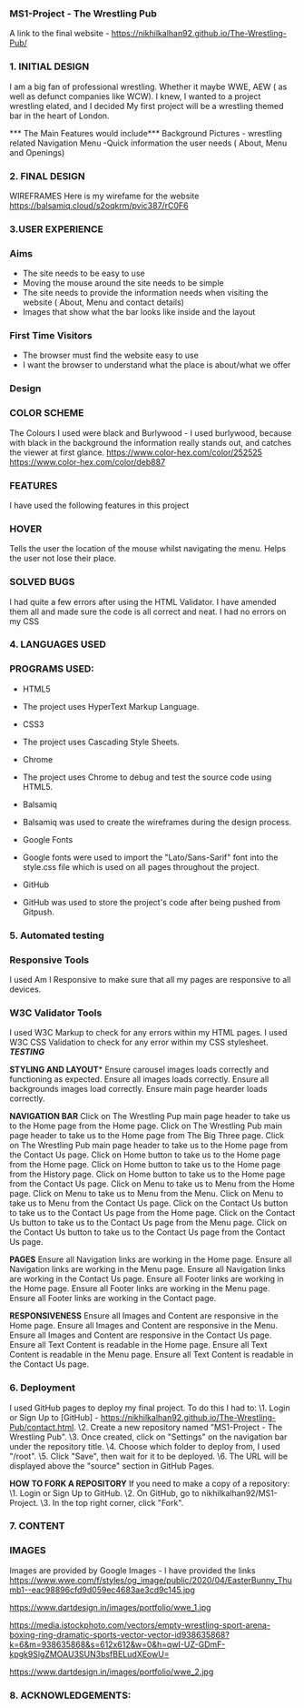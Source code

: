 ### MS1-Project - The Wrestling Pub
A link to the final website - https://nikhilkalhan92.github.io/The-Wrestling-Pub/

### 1. INITIAL DESIGN
I am a big fan of professional wrestling. Whether it maybe WWE, AEW ( as well as defunct companies like WCW). I knew, I wanted to a project wrestling elated, and I decided My first project will be a wrestling themed bar in the heart of London.

*** The Main Features would include***
Background Pictures - wrestling related
Navigation Menu
-Quick information the user needs ( About, Menu and Openings)

### 2. FINAL DESIGN
WIREFRAMES
Here is my wirefame for the website
https://balsamiq.cloud/s2oqkrm/pvic387/rC0F6

### 3.USER EXPERIENCE
### Aims
- The site needs to be easy to use
- Moving the mouse around the site needs to be simple
- The site needs to provide the information needs when visiting the website ( About, Menu and contact details)
- Images that show what the bar looks like inside and the layout 
### First Time Visitors
- The browser must find the website easy to use
- I want the browser to understand what the place is about/what we offer 

### Design
### COLOR SCHEME
The Colours I used were black and Burlywood - I used burlywood, because with black in the background the information really stands out, and catches the viewer at first glance.
https://www.color-hex.com/color/252525
https://www.color-hex.com/color/deb887

### FEATURES
I have used the following features in this project
### HOVER
Tells the user the location of the mouse whilst navigating the menu.
Helps the user not lose their place.
### SOLVED BUGS
I had quite a few errors after using the HTML Validator. I have amended them all and made sure the code is all correct and neat.
I had no errors on my CSS

### 4. LANGUAGES USED

### PROGRAMS USED:
- HTML5
- The project uses HyperText Markup Language.

- CSS3
- The project uses Cascading Style Sheets.

- Chrome
- The project uses Chrome to debug and test the source code using HTML5.

- Balsamiq
- Balsamiq was used to create the wireframes during the design process.

- Google Fonts
- Google fonts were used to import the "Lato/Sans-Sarif" font into the style.css file which is used on all pages throughout the project.

- GitHub
- GitHub was used to store the project's code after being pushed from Gitpush.

### 5. Automated testing

### Responsive Tools
I used Am I Responsive to make sure that all my pages are responsive to all devices.
### W3C Validator Tools
I used W3C Markup to check for any errors within my HTML pages.
I used W3C CSS Validation to check for any error within my CSS stylesheet.
***TESTING***


**STYLING AND LAYOUT***
Ensure carousel images loads correctly and functioning as expected.
Ensure all images loads correctly. 
Ensure all backgrounds images load correctly.
Ensure main page hearder loads correctly.

**NAVIGATION BAR**
Click on The Wrestling Pup main page header to take us to the Home page from the Home page.
Click on The Wrestling Pub main page header to take us to the Home page from The Big Three page.
Click on The Wrestling Pub main page header to take us to the Home page from the Contact Us page.
Click on Home button to take us to the Home page from the Home page.
Click on Home button to take us to the Home page from the History page.
Click on Home button to take us to the Home page from the Contact Us page.
Click on Menu to take us to Menu from the Home page.
Click on Menu to take us to Menu from the Menu.
Click on Menu to take us to Menu from the Contact Us page.
Click on the Contact Us button to take us to the Contact Us page from the Home page.
Click on the Contact Us button to take us to the Contact Us page from the Menu page.
Click on the Contact Us button to take us to the Contact Us page from the Contact Us page.

**PAGES**
Ensure all Navigation links are working in the Home page.
Ensure all Navigation links are working in the Menu page.
Ensure all Navigation links are working in the Contact Us page.
Ensure all Footer links are working in the Home page.
Ensure all Footer links are working in the Menu page.
Ensure all Footer links are working in the Contact page.

**RESPONSIVENESS**
Ensure all Images and Content are responsive in the Home page.
Ensure all Images and Content are responsive in the Menu.
Ensure all Images and Content are responsive in the Contact Us page.
Ensure all Text Content is readable in the Home page.
Ensure all Text Content is readable in the Menu page.
Ensure all Text Content is readable in the Contact Us page.

### 6. Deployment

I used GitHub pages to deploy my final project. To do this I had to:
\1. Login or Sign Up to [GitHub] - https://nikhilkalhan92.github.io/The-Wrestling-Pub/contact.html.
\2. Create a new repository named "MS1-Project - The Wrestling Pub".
\3. Once created, click on "Settings" on the navigation bar under the repository title.
\4. Choose which folder to deploy from, I used "/root".
\5. Click "Save", then wait for it to be deployed. 
\6. The URL will be displayed above the "source" section in GitHub Pages.

**HOW TO FORK A REPOSITORY**
If you need to make a copy of a repository:
\1. Login or Sign Up to GitHub.
\2. On GitHub, go to nikhilkalhan92/MS1-Project.
\3. In the top right corner, click "Fork".

### 7. CONTENT
### IMAGES
Images are provided by Google Images - I have provided the links
https://www.wwe.com/f/styles/og_image/public/2020/04/EasterBunny_Thumb1--eac98896cfd9d059ec4683ae3cd9c145.jpg

https://www.dartdesign.in/images/portfolio/wwe_1.jpg

https://media.istockphoto.com/vectors/empty-wrestling-sport-arena-boxing-ring-dramatic-sports-vector-vector-id938635868?k=6&m=938635868&s=612x612&w=0&h=qwI-UZ-GDmF-kpgk9SlgZMOAU3SUN3bsfBELudXEowU=

https://www.dartdesign.in/images/portfolio/wwe_2.jpg

### 8. ACKNOWLEDGEMENTS:

